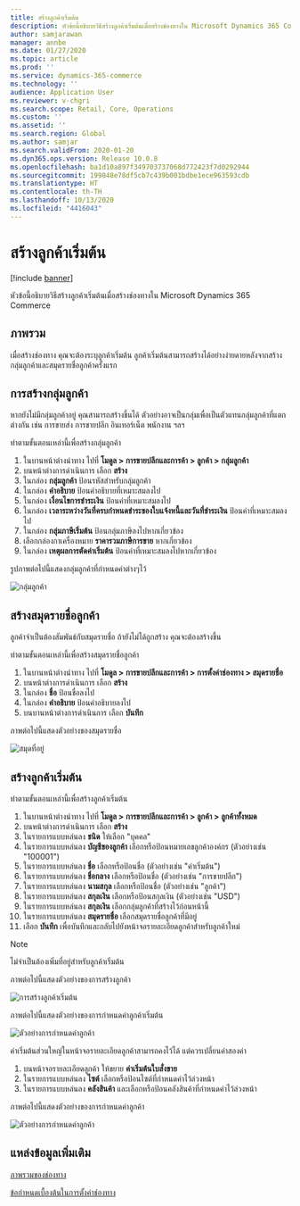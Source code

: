 ```yaml
---
title: สร้างลูกค้าเริ่มต้น
description: หัวข้อนี้อธิบายวิธีสร้างลูกค้าเริ่มต้นเมื่อสร้างช่องทางใน Microsoft Dynamics 365 Commerce
author: samjarawan
manager: annbe
ms.date: 01/27/2020
ms.topic: article
ms.prod: ''
ms.service: dynamics-365-commerce
ms.technology: ''
audience: Application User
ms.reviewer: v-chgri
ms.search.scope: Retail, Core, Operations
ms.custom: ''
ms.assetid: ''
ms.search.region: Global
ms.author: samjar
ms.search.validFrom: 2020-01-20
ms.dyn365.ops.version: Release 10.0.8
ms.openlocfilehash: ba1d10a897f349703737068d772423f7d0292944
ms.sourcegitcommit: 199848e78df5cb7c439b001bdbe1ece963593cdb
ms.translationtype: HT
ms.contentlocale: th-TH
ms.lasthandoff: 10/13/2020
ms.locfileid: "4416043"
---
```

# <a name="create-a-default-customer"></a>สร้างลูกค้าเริ่มต้น


[!include [banner](includes/banner.md)]

หัวข้อนี้อธิบายวิธีสร้างลูกค้าเริ่มต้นเมื่อสร้างช่องทางใน Microsoft Dynamics 365 Commerce

## <a name="overview"></a>ภาพรวม

เมื่อสร้างช่องทาง คุณจะต้องระบุลูกค้าเริ่มต้น ลูกค้าเริ่มต้นสามารถสร้างได้อย่างง่ายดายหลังจากสร้างกลุ่มลูกค้าและสมุดรายชื่อลูกค้าครั้งแรก

## <a name="create-a-customer-group"></a>การสร้างกลุ่มลูกค้า

หากยังไม่มีกลุ่มลูกค้าอยู่ คุณสามารถสร้างขึ้นได้ ตัวอย่างอาจเป็นกลุ่มเพื่อเป็นตัวแทนกลุ่มลูกค้าที่แตกต่างกัน เช่น การขายส่ง การขายปลีก อินเทอร์เน็ต พนักงาน ฯลฯ

ทำตามขั้นตอนเหล่านี้เพื่อสร้างกลุ่มลูกค้า

1. ในบานหน้าต่างนำทาง ไปที่ **โมดูล \> การขายปลีกและการค้า \> ลูกค้า \> กลุ่มลูกค้า**
1. บนหน้าต่างการดำเนินการ เลือก **สร้าง**
1. ในกล่อง **กลุ่มลูกค้า** ป้อนรหัสสำหรับกลุ่มลูกค้า
1. ในกล่อง **คำอธิบาย** ป้อนคำอธิบายที่เหมาะสมลงไป
1. ในกล่อง **เงื่อนไขการชำระเงิน** ป้อนค่าที่เหมาะสมลงไป
1. ในกล่อง **เวลาระหว่างวันที่ครบกำหนดชำระของใบแจ้งหนี้และวันที่ชำระเงิน** ป้อนค่าที่เหมาะสมลงไป
1. ในกล่อง **กลุ่มภาษีเริ่มต้น** ป้อนกลุ่มภาษีลงไปหากเกี่ยวข้อง
1. เลือกกล่องกาเครื่องหมาย **ราคารวมภาษีการขาย** หากเกี่ยวข้อง
1. ในกล่อง **เหตุผลการตัดค่าเริ่มต้น** ป้อนค่าที่เหมาะสมลงไปหากเกี่ยวข้อง

รูปภาพต่อไปนี้แสดงกลุ่มลูกค้าที่กำหนดค่าต่างๆไว้

![กลุ่มลูกค้า](media/customer-groups.png)

## <a name="create-a-customer-address-book"></a>สร้างสมุดรายชื่อลูกค้า

ลูกค้าจำเป็นต้องสัมพันธ์กับสมุดรายชื่อ ถ้ายังไม่ได้ถูกสร้าง คุณจะต้องสร้างขึ้น

ทำตามขั้นตอนเหล่านี้เพื่อสร้างสมุดรายชื่อลูกค้า

1. ในบานหน้าต่างนำทาง ไปที่ **โมดูล \> การขายปลีกและการค้า \> การตั้งค่าช่องทาง \> สมุดรายชื่อ**
1. บนหน้าต่างการดำเนินการ เลือก **สร้าง**
1. ในกล่อง **ชื่อ** ป้อนชื่อลงไป
1. ในกล่อง **คำอธิบาย** ป้อนคำอธิบายลงไป
1. บนบานหน้าต่างการดำเนินการ เลือก **บันทึก**

ภาพต่อไปนี้แสดงตัวอย่างของสมุดรายชื่อ

![สมุดที่อยู่](media/address-book.png)

## <a name="create-a-default-customer"></a>สร้างลูกค้าเริ่มต้น

ทำตามขั้นตอนเหล่านี้เพื่อสร้างลูกค้าเริ่มต้น

1. ในบานหน้าต่างนำทาง ไปที่ **โมดูล \> การขายปลีกและการค้า \> ลูกค้า \> ลูกค้าทั้งหมด**
1. บนหน้าต่างการดำเนินการ เลือก **สร้าง**
1. ในรายการแบบหล่นลง **ชนิด** ให้เลือก "บุคคล"
1. ในรายการแบบหล่นลง **บัญชีของลูกค้า** เลือกหรือป้อนหมายเลขลูกค้าองค์กร (ตัวอย่างเช่น "100001")
1. ในรายการแบบหล่นลง **ชื่อ** เลือกหรือป้อนชื่อ (ตัวอย่างเช่น "ค่าเริ่มต้น")
1. ในรายการแบบหล่นลง **ชื่อกลาง** เลือกหรือป้อนชื่อ (ตัวอย่างเช่น "การขายปลีก")
1. ในรายการแบบหล่นลง **นามสกุล** เลือกหรือป้อนชื่อ (ตัวอย่างเช่น "ลูกค้า")
1. ในรายการแบบหล่นลง **สกุลเงิน** เลือกหรือป้อนสกุลเงิน (ตัวอย่างเช่น "USD")
1. ในรายการแบบหล่นลง **สกุลเงิน** เลือกกลุ่มลูกค้าที่สร้างไว้ก่อนหน้านี้
1. ในรายการแบบหล่นลง **สมุดรายชื่อ** เลือกสมุดรายชื่อลูกค้าที่มีอยู่
1. เลือก **บันทึก** เพื่อบันทึกและกลับไปยังหน้าจอรายละเอียดลูกค้าสำหรับลูกค้าใหม่

> [!NOTE]
> ไม่จำเป็นต้องเพิ่มที่อยู่สำหรับลูกค้าเริ่มต้น

ภาพต่อไปนี้แสดงตัวอย่างของการสร้างลูกค้า

![การสร้างลูกค้าเริ่มต้น](media/default-customer-creation.png)

ภาพต่อไปนี้แสดงตัวอย่างของการกำหนดค่าลูกค้าเริ่มต้น

![ตัวอย่างการกำหนดค่าลูกค้า](media/default-customer-configuration1.png)

ค่าเริ่มต้นส่วนใหญ่ในหน้าจอรายละเอียดลูกค้าสามารถคงไว้ได้ แต่ควรเปลี่ยนค่าสองค่า

1. บนหน้าจอรายละเอียดลูกค้า ให้ขยาย **ค่าเริ่มต้นใบสั่งขาย**
1. ในรายการแบบหล่นลง **ไซต์** เลือกหรือป้อนไซต์ที่กำหนดค่าไว้ล่วงหน้า
1. ในรายการแบบหล่นลง **คลังสินค้า** และเลือกหรือป้อนคลังสินค้าที่กำหนดค่าไว้ล่วงหน้า

ภาพต่อไปนี้แสดงตัวอย่างของการกำหนดค่าลูกค้า

![ตัวอย่างการกำหนดค่าลูกค้า](media/default-customer-configuration2.png)

## <a name="additional-resources"></a>แหล่งข้อมูลเพิ่มเติม

[ภาพรวมของช่องทาง](channels-overview.md)

[ข้อกำหนดเบื้องต้นในการตั้งค่าช่องทาง](channels-prerequisites.md)
